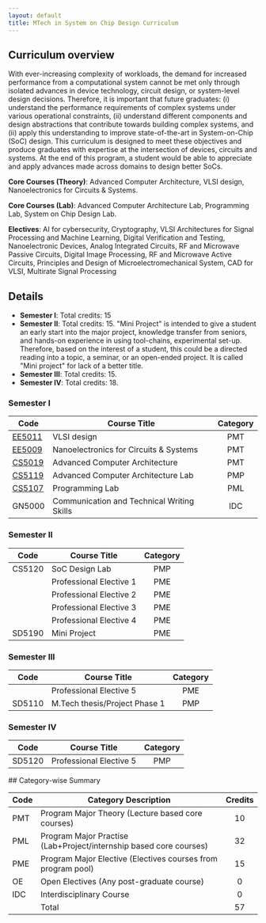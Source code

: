 ```yaml
---
layout: default
title: MTech in System on Chip Design Curriculum
---
```

## Curriculum overview
With ever-increasing complexity of workloads, the demand for increased
performance from a computational system cannot be met only through isolated
advances in device technology, circuit design, or system-level design
decisions. Therefore, it is important that future graduates: (i) understand the
performance requirements of complex systems under various operational
constraints, (ii) understand different components and design abstractions that
contribute towards building complex systems, and (ii) apply this understanding
to improve state-of-the-art in System-on-Chip (SoC) design. This curriculum is
designed to meet these objectives and produce graduates with expertise at the
intersection of devices, circuits and systems. At the end of this program, a
student would be able to appreciate and apply advances made across domains to
design better SoCs.


**Core Courses (Theory)**: Advanced Computer Architecture, VLSI design,
Nanoelectronics for Circuits & Systems.

**Core Courses (Lab)**: Advanced Computer Architecture Lab, Programming Lab, System
on Chip Design Lab.

**Electives**: AI for cybersecurity, Cryptography, VLSI Architectures for Signal Processing and Machine Learning, Digital Verification and Testing, Nanoelectronic Devices, Analog Integrated Circuits, RF and Microwave Passive Circuits, Digital Image Processing, RF and Microwave Active Circuits, Principles and Design of Microelectromechanical System, CAD for VLSI, Multirate Signal Processing

## Details
* **Semester I**: Total credits: 15 
* **Semester II**:  Total credits: 15. "Mini Project" is intended to give a student an early start into the major project, knowledge transfer from seniors, and hands-on experience in using tool-chains, experimental set-up. Therefore, based on the interest of a student, this could be a directed reading into a topic, a seminar, or an open-ended project. It is called "Mini project" for lack of a better title. 
* **Semester III**:  Total credits: 15. 
* **Semester IV**:  Total credits: 18. 


<div class="row">
  <div class="center col-md-8" markdown="1">

### Semester I 

|Code| Course Title | Category |
|---|------------|:-----:|
|[EE5011](/courses/ee5011-VLSI-Design/)| VLSI design |PMT|
| [EE5009](/courses/ee5009-Nanoelectronics-for-Circuits-and-Systems/)| Nanoelectronics for Circuits & Systems | PMT
| [CS5019](/courses/cs5019-Advanced-Computer-Architecture/)| Advanced Computer Architecture| PMT
| [CS5119](/courses/cs5119-Advanced-Computer-Architecture-Lab/)| Advanced Computer Architecture Lab| PMP
| [CS5107](/courses/cs5107-Programming-Lab/)| Programming Lab| PML
| GN5000| Communication and Technical Writing Skills|  IDC


 </div>
  <div class="center col-md-8" markdown="1">

### Semester II

|Code| Course Title | Category |
|---|------------|:-----:|
|CS5120|SoC Design Lab|PMP 
| |Professional Elective 1 | PME |
| |Professional Elective 2 | PME | 
| |Professional Elective 3 |PME |
| |Professional Elective 4 | PME |
| SD5190 |Mini Project |PME |

 </div>
 
<div class="center col-md-8" markdown="1">

### Semester III

|Code| Course Title | Category |
|---|------------|:-----:|
| |Professional Elective 5 | PME |
|SD5110|M.Tech thesis/Project Phase 1 | PMP |


 </div>

<div class="center col-md-8" markdown="1">

### Semester IV

|Code| Course Title | Category |
|---|------------|:-----:|
|SD5120|Professional Elective 5 | PMP |


 </div>


<div class="center col-md-8" markdown="1">
## Category-wise Summary

|Code |Category Description |Credits|
|---|---------------|:-----:|
|PMT| Program Major Theory  (Lecture based core courses) | 10 
|PML| Program Major Practise (Lab+Project/internship based core courses) | 32
|PME| Program Major Elective (Electives  courses from program pool)|  15
|OE| Open Electives (Any post-graduate course) | 0
|IDC| Interdisciplinary Course | 0
| | Total | 57

 
</div>

